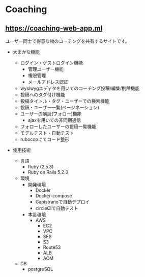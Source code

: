 # Coaching
## https://coaching-web-app.ml

ユーザー同士で得意な物のコーチングを共有するサイトです。

- 大まかな機能
    - ログイン・ゲストログイン機能
        - 管理ユーザー機能
        - 権限管理
        - メールアドレス認証
    - wysiwygエディタを用いてのコーチング投稿/編集/削除機能
    - 投稿へのタグ付け機能
    - 投稿タイトル・タグ・ユーザーでの検索機能
    - 投稿・ユーザー一覧(ページネーション)
    - ユーザーの購読(フォロー)機能
        - ajaxを用いての非同期通信
    - フォローしたユーザーの投稿一覧機能
    - モデルテスト・自動テスト
    - rubocopにてコード整形
    
- 使用技術
    - 言語
        - Ruby (2.5.3)
        - Ruby on Rails 5.2.3
    - 環境
        - 開発環境
            - Docker
            - Docker-compose
            - Capistranoで自動デプロイ
            - circleCIで自動テスト
        - 本番環境
            - AWS
                - EC2
                - VPC
                - SES
                - S3
                - Route53
                - ALB
                - ACM
    - DB
        - postgreSQL
